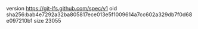 version https://git-lfs.github.com/spec/v1
oid sha256:bab4e7292a32ba805817ece013e5f1009614a7cc602a329db7f0d68e097210b1
size 23055
